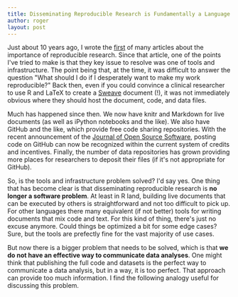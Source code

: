 ```yaml
---
title: Disseminating Reproducible Research is Fundamentally a Language and Communication Problem
author: roger
layout: post
---
```


Just about 10 years ago, I wrote the [first](http://www.ncbi.nlm.nih.gov/pubmed/16510544) of many articles about the importance of reproducible research. Since that article, one of the points I've tried to make is that they key issue to resolve was one of tools and infrastructure. The point being that, at the time, it was difficult to answer the question "What should I do if I desperately want to make my work reproducible?" Back then, even if you could convince a clinical researcher to use R and LaTeX to create a [Sweave](https://en.wikipedia.org/wiki/Sweave) document (!), it was not immediately obvious where they should host the document, code, and data files.

Much has happened since then. We now have knitr and Markdown for live documents (as well as iPython notebooks and the like). We also have GitHub and the like, which provide free code sharing repositories. With the recent announcement of the [Journal of Open Source Software](http://www.arfon.org/announcing-the-journal-of-open-source-software), posting code on GitHub can now be recognized within the current system of credits and incentives. Finally, the number of data repositories has grown providing more places for researchers to deposit their files (if it's not appropriate for GitHub). 

So, is the tools and infrastructure problem solved? I'd say yes. One thing that has become clear is that disseminating reproducible research is **no longer a software problem**. At least in R land, building live documents that can be executed by others is straightforward and not too difficult to pick up. For other languages there many equivalent (if not better) tools for writing documents that mix code and text. For this kind of thing, there's just no excuse anymore. Could things be optimized a bit for some edge cases? Sure, but the tools are prefectly fine for the vast majority of use cases. 

But now there is a bigger problem that needs to be solved, which is that **we do not have an effective way to communicate data analyses**. One might think that publishing the full code and datasets is the perfect way to communicate a data analysis, but in a way, it is too perfect. That approach can  provide too much information. I find the following analogy useful for discussing this problem.

